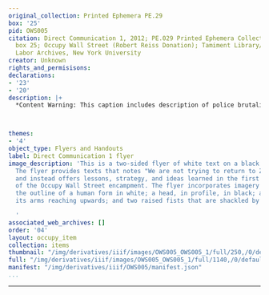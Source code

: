 ```yaml
---
original_collection: Printed Ephemera PE.29
box: '25'
pid: OWS005
citation: Direct Communication 1, 2012; PE.029 Printed Ephemera Collection on Subjects;
  box 25; Occupy Wall Street (Robert Reiss Donation); Tamiment Library/Robert F. Wagner
  Labor Archives, New York University
creator: Unknown
rights_and_permisisons:
declarations:
- '23'
- '20'
description: |+
  *Content Warning: This caption includes description of police brutality* Shortly after midnight on November 15th, police in riot gear took up strategic positions around Zucotti Park, and around 12:45, they began making dispersal orders via loudspeaker. By 1 AM, the park was completely fenced off and no one was allowed beyond the police barricades. Emergency texts, tweets, and livestreamed recordings made their way througout the city's activitst networks: Occupy Wall Street was being evicted. Protesters quickly made their way downtown to defend  the park and those who resisted the cops were pepper sprayed, beaten, and arrested. In two short hours, much of the two month-long Occupy Wall Street encampment was destroyed. By 5 am, city sanitation dump trucks carried away the bulk of the encampment's infrastructure. Occupiers would later sue the city over its destruction of more than 3,000 books from the People's Library, computers -- which the city had ensured were recoverable, bicycles that were used to generate electricity, and more. In the following months, Occupy existed and persisted in a kind of exile, searching for a new home. More than 50 protesters, including clergy members, were arrested the following month during the D17 action to occupy Duarte Square and the ensuing march. This flyer discusses the Occupy movement after the eviction, noting that "We occupied Zuccott Park as a provoation, but that became beside the point. Living together and building a community quickly captured our attention." In this way, the flyer, in the form of a "direct communication" poses that the real and persisting  threat of Occupy to the status quo, to the police, and to the ruling elite, is the establishment of a "self-contained functional community" that does not rely on capitalist and carceral systems.



themes:
- '4'
object_type: Flyers and Handouts
label: Direct Communication 1 flyer
image_description: 'This is a two-sided flyer of white text on a black background.
  The flyer provides texts that notes "We are not trying to return to Zuccotti Park"
  and instead offers lessons, strategy, and ideas learned in the first two months
  of the Occupy Wall Street encampment. The flyer incorporates imagery of bodies including
  the outline of a human form in white; a head, in profile, in black; a body with
  its arms reaching upwards; and two raised fists that are shackled by handcuffs.

  '
associated_web_archives: []
order: '04'
layout: occupy_item
collection: items
thumbnail: "/img/derivatives/iiif/images/OWS005_OWS005_1/full/250,/0/default.jpg"
full: "/img/derivatives/iiif/images/OWS005_OWS005_1/full/1140,/0/default.jpg"
manifest: "/img/derivatives/iiif/OWS005/manifest.json"
...
```

---
